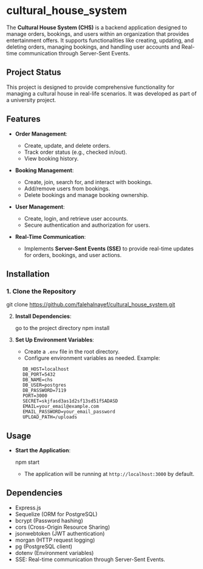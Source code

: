 # cultural_house_system

The **Cultural House System (CHS)** is a backend application designed to manage orders, bookings, and users within an organization that provides entertainment offers. It supports functionalities like creating, updating, and deleting orders, managing bookings, and handling user accounts and Real-time communication through Server-Sent Events.

## Project Status

This project is designed to provide comprehensive functionality for managing a cultural house in real-life scenarios. It was developed as part of a university project.

## Features

- **Order Management**:
  - Create, update, and delete orders.
  - Track order status (e.g., checked in/out).
  - View booking history.

- **Booking Management**:
  - Create, join, search for, and interact with bookings.
  - Add/remove users from bookings.
  - Delete bookings and manage booking ownership.

- **User Management**:
  - Create, login, and retrieve user accounts.
  - Secure authentication and authorization for users.

- **Real-Time Communication**:
  - Implements **Server-Sent Events (SSE)** to provide real-time updates for orders, bookings, and user actions.

## Installation

### 1. Clone the Repository

git clone https://github.com/falehalnayef/cultural_house_system.git




2. **Install Dependencies**:

    go to the project directory
    npm install


3. **Set Up Environment Variables**:

    - Create a `.env` file in the root directory.
    - Configure environment variables as needed. Example:

  ```
        DB_HOST=localhost
        DB_PORT=5432
        DB_NAME=chs
        DB_USER=postgres
        DB_PASSWORD=7119
        PORT=3000
        SECRET=skjfasd3as1d2sf13sd51fSADASD
        EMAIL=your_email@example.com
        EMAIL_PASSWORD=your_email_password
        UPLOAD_PATH=/uploads

  ```

## Usage

- **Start the Application**:

    npm start


    - The application will be running at `http://localhost:3000` by default.

## Dependencies

- Express.js
- Sequelize (ORM for PostgreSQL)
- bcrypt (Password hashing)
- cors (Cross-Origin Resource Sharing)
- jsonwebtoken (JWT authentication)
- morgan (HTTP request logging)
- pg (PostgreSQL client)
- dotenv (Environment variables)
- SSE: Real-time communication through Server-Sent Events.
